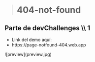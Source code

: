 > # 404-not-found
 ## Parte de devChallenges \\\ 1
<ul>
<li>Link del demo aquí:</li>
<li>https://page-notfound-404.web.app</li>
</ul>
![preview](preview.jpg)
